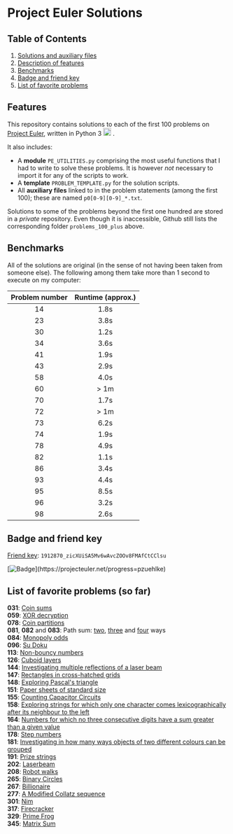 # Project Euler Solutions

## Table of Contents
1. [Solutions and auxiliary files](#top)
2. [Description of features](#features)
3. [Benchmarks](#benchmarks)
4. [Badge and friend key](#badge)
5. [List of favorite problems](#favorite)

## Features
<a name="features"></a>

This repository contains solutions to each of the first
100 problems on [Project Euler](https://www.projecteuler.net), written in
Python 3 <img src="https://upload.wikimedia.org/wikipedia/commons/thumb/c/c3/Python-logo-notext.svg/1200px-Python-logo-notext.svg.png" width="18"> .

It also includes:

* A __module__ `PE_UTILITIES.py` comprising the most useful functions that I
  had to write to solve these problems. It is however _not_ necessary to import
  it for any of the scripts to work.
* A __template__ `PROBLEM_TEMPLATE.py` for the solution scripts.
* All __auxiliary files__ linked to in the problem statements (among the first
  100); these are named `p0[0-9][0-9]_*.txt`.

Solutions to some of the problems beyond the first one hundred are stored in a
_private_ repository. Even though it is inaccessible, Github still lists the
corresponding folder `problems_100_plus` above.


<a name="benchmarks"></a>
## Benchmarks

All of the solutions are original (in the sense of not having been taken from
someone else). The following among them take more than 1 second to execute on
my computer:

| Problem number   | Runtime (approx.)   |
| :--------------: | :-----------------: |
| 14 | 1.8s |
| 23 | 3.8s |
| 30 | 1.2s |
| 34 | 3.6s |
| 41 | 1.9s |
| 43 | 2.9s |
| 58 | 4.0s |
| 60 | > 1m |
| 70 | 1.7s |
| 72 | > 1m |
| 73 | 6.2s |
| 74 | 1.9s |
| 78 | 4.9s |
| 82 | 1.1s |
| 86 | 3.4s |
| 93 | 4.4s |
| 95 | 8.5s |
| 96 | 3.2s |
| 98 | 2.6s |


<a name="badge"></a>
## Badge and friend key

[Friend key](https://projecteuler.net/about=friends): `1912870_zicXUiSA5Mv6wAvcZOOv8FMAfCtCClsu`

[![Badge](https://projecteuler.net/profile/pzuehlke.png?)](https://projecteuler.net/progress=pzuehlke)


<a name="favorite"></a>
## List of favorite problems (so far)

__031__: [Coin sums](https://projecteuler.net/problem=31)  
__059__: [XOR decryption](https://projecteuler.net/problem=59)  
__078__: [Coin partitions](https://projecteuler.net/problem=78)  
__081__, __082__ and __083__: Path sum:
[two](https://projecteuler.net/problem=81),
[three](https://projecteuler.net/problem=82) and
[four](https://projecteuler.net/problem=83) ways  
__084__: [Monopoly odds](https://projecteuler.net/problem=84)  
__096__: [Su Doku](https://projecteuler.net/problem=96)  
__113__: [Non-bouncy numbers](https://projecteuler.net/problem=113)  
__126__: [Cuboid layers](https://projecteuler.net/problem=126)  
__144__: [Investigating multiple reflections of a laser
beam](https://projecteuler.net/problem=144)  
__147__: [Rectangles in cross-hatched grids](https://projecteuler.net/problem=147)  
__148__: [Exploring Pascal's triangle](https://projecteuler.net/problem=148)  
__151__: [Paper sheets of standard size](https://projecteuler.net/problem=151)  
__155__: [Counting Capacitor Circuits](https://projecteuler.net/problem=155)  
__158__: [Exploring strings for which only one character comes lexicographically after its neighbour to the left](https://projecteuler.net/problem=158)  
__164__: [Numbers for which no three
consecutive digits have a sum greater than a given value](https://projecteuler.net/problem=164)  
__178__: [Step numbers](https://projecteuler.net/problem=178)  
__181__: [Investigating in how many ways objects of two different colours can
be grouped](https://projecteuler.net/problem=181)  
__191__: [Prize strings](https://projecteuler.net/problem=191)  
__202__: [Laserbeam](https://projecteuler.net/problem=202)  
__208__: [Robot walks](https://projecteuler.net/problem=208)  
__265__: [Binary Circles](https://projecteuler.net/problem=265)  
__267__: [Billionaire](https://projecteuler.net/problem=267)  
__277__: [A Modified Collatz sequence](https://projecteuler.net/problem=277)  
__301__: [Nim](https://projecteuler.net/problem=301)  
__317__: [Firecracker](https://projecteuler.net/problem=317)  
__329__: [Prime Frog](https://projecteuler.net/problem=329)  
__345__: [Matrix Sum](https://projecteuler.net/problem=345)  
